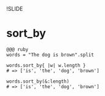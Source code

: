 !SLIDE

# sort_by #

    @@@ ruby
    words = "The dog is brown".split

    words.sort_by{ |w| w.length }
    # => ['is', 'the', 'dog', 'brown']

    words.sort_by(&:length)
    # => ['is', 'the', 'dog', 'brown']
